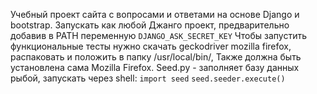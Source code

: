 Учебный проект сайта с вопросами и ответами на основе Django и bootstrap.
Запускать как любой Джанго проект, предварительно добавив в PATH переменную `DJANGO_ASK_SECRET_KEY`
Чтобы запустить функциональные тесты нужно скачать geckodriver mozilla firefox, распаковать и положить в папку  /usr/local/bin/,
Также должна быть установлена сама Mozilla Firefox.
Seed.py - заполняет базу данных рыбой, запускать через shell:
`import seed`
`seed.seeder.execute()`